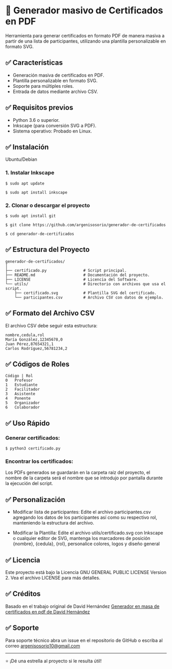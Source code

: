 # 📄 Generador masivo de Certificados en PDF

Herramienta para generar certificados en formato PDF de manera masiva a partir de una lista de participantes, utilizando una plantilla personalizable en formato SVG.

## ✅ Características

- Generación masiva de certificados en PDF.
- Plantilla personalizable en formato SVG.
- Soporte para múltiples roles.
- Entrada de datos mediante archivo CSV.

## ✅ Requisitos previos

- Python 3.6 o superior.
- Inkscape (para conversión SVG a PDF).
- Sistema operativo: Probado en Linux.

## ✅ Instalación

Ubuntu/Debian

### 1. Instalar Inkscape

```
$ sudo apt update

$ sudo apt install inkscape
```

### 2. Clonar o descargar el proyecto

```
$ sudo apt install git

$ git clone https://github.com/argenisosorio/generador-de-certificados

$ cd generador-de-certificados
```

## ✅ Estructura del Proyecto

```
generador-de-certificados/
│
├── certificado.py                # Script principal.
├── README.md                     # Documentación del proyecto.
├── LICENSE                       # Licencia del Software.
└── utils/                        # Directorio con archivos que usa el script.
    ├── certificado.svg           # Plantilla SVG del certificado.
    └── participantes.csv         # Archivo CSV con datos de ejemplo.
```

## ✅ Formato del Archivo CSV

El archivo CSV debe seguir esta estructura:

```
nombre,cedula,rol
María González,12345678,0
Juan Pérez,87654321,1
Carlos Rodríguez,56781234,2
```

## ✅ Códigos de Roles

```
Código | Rol
0	Profesor
1	Estudiante
2	Facilitador
3	Asistente
4	Ponente
5	Organizador
6	Colaborador
```

## ✅ Uso Rápido

### Generar certificados:

```
$ python3 certificado.py
```

### Encontrar los certificados:

Los PDFs generados se guardarán en la carpeta raíz del proyecto, el nombre de la carpeta será el nombre que se introdujo por pantalla durante la ejecución del script.

## ✅ Personalización

- Modificar lista de participantes: Edite el archivo participantes.csv agregando los datos de los participantes así como su respectivo rol, manteniendo la estructura del archivo.

- Modificar la Plantilla: Edite el archivo utils/certificado.svg con Inkscape o cualquier editor de SVG, mantenga los marcadores de posición {nombre}, {cedula}, {rol}, personalice colores, logos y diseño general

## ✅ Licencia

Este proyecto está bajo la Licencia GNU GENERAL PUBLIC LICENSE Version 2. Vea el archivo LICENSE para más detalles.

## ✅ Créditos

Basado en el trabajo original de David Hernández [Generador en masa de certificados en pdf de David Hernández](https://github.com/davidhdz/generador-de-certificados)

## ✅ Soporte

Para soporte técnico abra un issue en el repositorio de GitHub o escriba al correo argenisosorio10@gmail.com

-----

⭐ ¡Dé una estrella al proyecto si le resulta útil!
